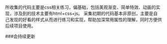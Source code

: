 所收集的代码主要是css相关练习，偏基础，包括美观渐变、简单特效、动画的实现，涉及到的技术主要有html+css+js。
采集初期的代码基本非原创，主要是自己发现的好看的样式从而进行练习和实现，帮助加深常用属性的理解，同时方便供后续项目使用。

###会持续更新

